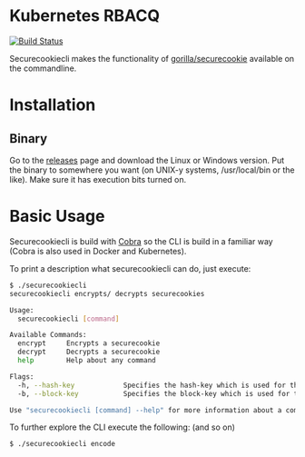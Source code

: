 # Kubernetes RBACQ

[![Build Status](https://travis-ci.org/sbueringer/securecookiecli.svg?branch=master)](https://travis-ci.org/sbueringer/securecookiecli)

Securecookiecli makes the functionality of [gorilla/securecookie](https://github.com/gorilla/securecookie) available on the commandline.

# Installation

## Binary

Go to the [releases](https://github.com/sbueringer/securecookiecli/releases) page and download the Linux or Windows version. Put the binary to somewhere you want (on UNIX-y systems, /usr/local/bin or the like). Make sure it has execution bits turned on.

# Basic Usage

Securecookiecli is build with [Cobra](https://github.com/spf13/cobra) so the CLI is build in a familiar way (Cobra is also used in Docker and Kubernetes).

To print a description what securecookiecli can do, just execute:
```bash
$ ./securecookiecli
securecookiecli encrypts/ decrypts securecookies

Usage:
  securecookiecli [command]

Available Commands:
  encrypt     Encrypts a securecookie
  decrypt     Decrypts a securecookie
  help        Help about any command

Flags:
  -h, --hash-key            Specifies the hash-key which is used for the securecookie (can also be set with the env variable HASH_KEY)
  -b, --block-key           Specifies the block-key which is used for the securecookie (can also be set with the env variable BLOCK_KEY)

Use "securecookiecli [command] --help" for more information about a command.
```

To further explore the CLI execute the following: (and so on)
```bash
$ ./securecookiecli encode
```
